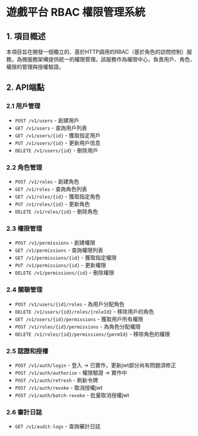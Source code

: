 # 遊戲平台 RBAC 權限管理系統

## 1. 項目概述
本項目旨在開發一個獨立的、基於HTTP調用的RBAC（基於角色的訪問控制）服務，為微服務架構提供統一的權限管理。該服務作為權限中心，負責用戶、角色、權限的管理與授權驗證。

## 2. API端點

### 2.1 用戶管理
- `POST /v1/users` - 創建用戶
- `GET /v1/users` - 查詢用戶列表
- `GET /v1/users/{id}` - 獲取指定用戶
- `PUT /v1/users/{id}` - 更新用戶信息
- `DELETE /v1/users/{id}` - 刪除用戶

### 2.2 角色管理
- `POST /v1/roles` - 創建角色
- `GET /v1/roles` - 查詢角色列表
- `GET /v1/roles/{id}` - 獲取指定角色
- `PUT /v1/roles/{id}` - 更新角色
- `DELETE /v1/roles/{id}` - 刪除角色

### 2.3 權限管理
- `POST /v1/permissions` - 創建權限
- `GET /v1/permissions` - 查詢權限列表
- `GET /v1/permissions/{id}` - 獲取指定權限
- `PUT /v1/permissions/{id}` - 更新權限
- `DELETE /v1/permissions/{id}` - 刪除權限

### 2.4 關聯管理
- `POST /v1/users/{id}/roles` - 為用戶分配角色
- `DELETE /v1/users/{id}/roles/{roleId}` - 移除用戶的角色
- `GET /v1/users/{id}/permissions` - 獲取用戶所有權限
- `POST /v1/roles/{id}/permissions` - 為角色分配權限
- `DELETE /v1/roles/{id}/permissions/{permId}` - 移除角色的權限

### 2.5 認證和授權
- `POST /v1/auth/login` - 登入 -> 已實作，更新jwt部分尚有問題須修正
- `POST /v1/auth/authorize` - 權限驗證 -> 實作中
- `POST /v1/auth/refresh` - 刷新令牌
- `POST /v1/auth/revoke` - 取消授權jwt
- `POST /v1/auth/batch-revoke` - 批量取消授權jwt

### 2.6 審計日誌
- `GET /v1/audit-logs` - 查詢審計日誌
